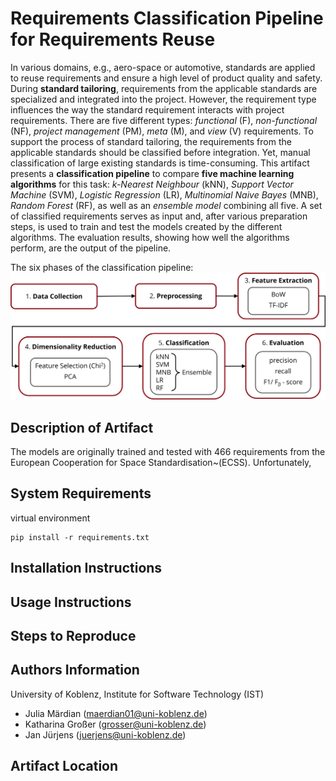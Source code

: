# Requirements Classification Pipeline for Requirements Reuse

In various domains, e.g., aero-space or automotive, standards are applied to reuse requirements and ensure a high level of product quality and safety. During **standard tailoring**, requirements from the applicable standards are specialized and integrated into the project. However, the requirement type influences the way the standard requirement interacts with project requirements. There are five different types: *functional* (F), *non-functional* (NF), *project management* (PM), *meta* (M), and *view* (V) requirements. To support the process of standard tailoring, the requirements from the applicable standards should be classified before integration. Yet, manual classification of large existing standards is time-consuming. This artifact presents a **classification pipeline** to compare **five machine learning algorithms** for this task: *k-Nearest Neighbour* (kNN), *Support Vector Machine* (SVM), *Logistic Regression* (LR), *Multinomial Naive Bayes* (MNB), *Random Forest* (RF), as well as an *ensemble model* combining all five. A set of classified requirements serves as input and, after various preparation steps, is used to train and test the models created by the different algorithms. The evaluation results, showing how well the algorithms perform, are the output of the pipeline.

The six phases of the classification pipeline:
![pipeline image](resources\pipeline_image.jpg?raw=true "Requirements Classification Pipeline")

## Description of Artifact
The models are originally trained and tested with 466 requirements from the European Cooperation for Space Standardisation~(ECSS).
Unfortunately,

## System Requirements

virtual environment

```
pip install -r requirements.txt
```
## Installation Instructions

## Usage Instructions

## Steps to Reproduce

## Authors Information
University of Koblenz, Institute for Software Technology (IST)
- Julia Märdian (maerdian01@uni-koblenz.de)
- Katharina Großer (grosser@uni-koblenz.de)
- Jan Jürjens (juerjens@uni-koblenz.de)

## Artifact Location

